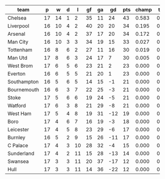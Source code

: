 |    team     | p  | w  | d | l  | gf | ga | gd  | pts | champ | top2  | top3  | top4  |  5-7  | bot4  | bot3  | bot2  |
|-------------|----|----|---|----|----|----|-----|-----|-------|-------|-------|-------|-------|-------|-------|-------|
| Chelsea     | 17 | 14 | 1 |  2 | 35 | 11 |  24 |  43 | 0.583 | 0.834 | 0.945 | 0.984 | 0.016 | 0.000 | 0.000 | 0.000|
| Liverpool   | 16 | 10 | 4 |  2 | 40 | 20 |  20 |  34 | 0.195 | 0.497 | 0.753 | 0.895 | 0.104 | 0.000 | 0.000 | 0.000|
| Arsenal     | 16 | 10 | 4 |  2 | 37 | 17 |  20 |  34 | 0.172 | 0.460 | 0.736 | 0.885 | 0.115 | 0.000 | 0.000 | 0.000|
| Man City    | 16 | 10 | 3 |  3 | 34 | 19 |  15 |  33 | 0.027 | 0.106 | 0.268 | 0.537 | 0.450 | 0.000 | 0.000 | 0.000|
| Tottenham   | 16 |  8 | 6 |  2 | 27 | 11 |  16 |  30 | 0.019 | 0.080 | 0.214 | 0.467 | 0.510 | 0.000 | 0.000 | 0.000|
| Man Utd     | 17 |  8 | 6 |  3 | 24 | 17 |   7 |  30 | 0.005 | 0.024 | 0.082 | 0.218 | 0.723 | 0.000 | 0.000 | 0.000|
| West Brom   | 17 |  6 | 5 |  6 | 23 | 21 |   2 |  23 | 0.000 | 0.000 | 0.001 | 0.003 | 0.189 | 0.030 | 0.014 | 0.005|
| Everton     | 16 |  6 | 5 |  5 | 21 | 20 |   1 |  23 | 0.000 | 0.000 | 0.001 | 0.006 | 0.308 | 0.017 | 0.007 | 0.003|
| Southampton | 16 |  5 | 6 |  5 | 14 | 15 |  -1 |  21 | 0.000 | 0.000 | 0.000 | 0.004 | 0.252 | 0.022 | 0.010 | 0.003|
| Bournemouth | 16 |  6 | 3 |  7 | 22 | 25 |  -3 |  21 | 0.000 | 0.000 | 0.000 | 0.001 | 0.120 | 0.063 | 0.034 | 0.014|
| Stoke       | 17 |  5 | 6 |  6 | 19 | 24 |  -5 |  21 | 0.000 | 0.000 | 0.000 | 0.000 | 0.044 | 0.143 | 0.083 | 0.039|
| Watford     | 17 |  6 | 3 |  8 | 21 | 29 |  -8 |  21 | 0.000 | 0.000 | 0.000 | 0.000 | 0.035 | 0.176 | 0.105 | 0.054|
| West Ham    | 17 |  5 | 4 |  8 | 19 | 31 | -12 |  19 | 0.000 | 0.000 | 0.000 | 0.000 | 0.009 | 0.441 | 0.325 | 0.201|
| Boro        | 17 |  4 | 6 |  7 | 16 | 19 |  -3 |  18 | 0.000 | 0.000 | 0.000 | 0.001 | 0.078 | 0.094 | 0.054 | 0.024|
| Leicester   | 17 |  4 | 5 |  8 | 23 | 29 |  -6 |  17 | 0.000 | 0.000 | 0.000 | 0.000 | 0.022 | 0.255 | 0.162 | 0.090|
| Burnley     | 16 |  5 | 2 |  9 | 15 | 26 | -11 |  17 | 0.000 | 0.000 | 0.000 | 0.000 | 0.009 | 0.392 | 0.278 | 0.168|
| C Palace    | 17 |  4 | 3 | 10 | 28 | 32 |  -4 |  15 | 0.000 | 0.000 | 0.000 | 0.000 | 0.009 | 0.391 | 0.281 | 0.170|
| Sunderland  | 17 |  4 | 2 | 11 | 15 | 28 | -13 |  14 | 0.000 | 0.000 | 0.000 | 0.000 | 0.002 | 0.635 | 0.518 | 0.363|
| Swansea     | 17 |  3 | 3 | 11 | 20 | 37 | -17 |  12 | 0.000 | 0.000 | 0.000 | 0.000 | 0.004 | 0.535 | 0.417 | 0.283|
| Hull        | 17 |  3 | 3 | 11 | 14 | 36 | -22 |  12 | 0.000 | 0.000 | 0.000 | 0.000 | 0.000 | 0.807 | 0.713 | 0.583|
